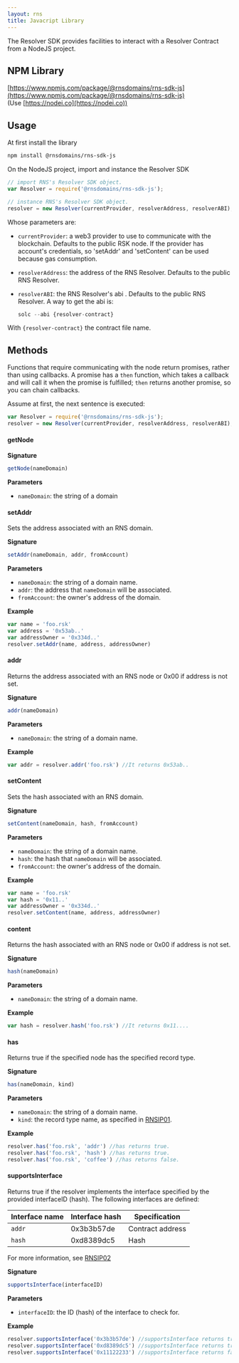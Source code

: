 ```yaml
---
layout: rns
title: Javacript Library
---
```


The Resolver SDK provides facilities to interact with a Resolver Contract from a NodeJS project.

## NPM Library

[https://www.npmjs.com/package/@rnsdomains/rns-sdk-js](https://www.npmjs.com/package/@rnsdomains/rns-sdk-js)
<br>
(Use [https://nodei.co](https://nodei.co))

## Usage

At first install the library

```bash
npm install @rnsdomains/rns-sdk-js
```

On the NodeJS project, import and instance the Resolver SDK

```js
// import RNS's Resolver SDK object.
var Resolver = require('@rnsdomains/rns-sdk-js');
```

```js
// instance RNS's Resolver SDK object.
resolver = new Resolver(currentProvider, resolverAddress, resolverABI);
```

Whose parameters are:
- `currentProvider`: a web3 provider to use to communicate with the blockchain. Defaults to the public RSK node. If the provider has account's credentials, so 'setAddr' and 'setContent' can be used because gas consumption.
- `resolverAddress`: the address of the RNS Resolver. Defaults to the public RNS Resolver.
- `resolverABI`: the RNS Resolver's abi . Defaults to the public RNS Resolver. A way to get the abi is:

	```js
	solc --abi {resolver-contract}
	```

With `{resolver-contract}` the contract file name.

## Methods

 Functions that require communicating with the node return promises, rather than using callbacks. A promise has a `then` function, which takes a callback and will call it when the promise is fulfilled; `then` returns another promise, so you can chain callbacks.

 Assume at first, the next sentence is executed:

```js
var Resolver = require('@rnsdomains/rns-sdk-js');
resolver = new Resolver(currentProvider, resolverAddress, resolverABI);
```

#### getNode

**Signature**
```js
getNode(nameDomain)
```

**Parameters**
- `nameDomain`: the string of a domain


#### setAddr

Sets the address associated with an RNS domain.

**Signature**
```js
setAddr(nameDomain, addr, fromAccount)
```

**Parameters**
- `nameDomain`: the string of a domain name.
- `addr`: the address that `nameDomain` will be associated.
- `fromAccount`: the owner's address of the domain.

**Example**
```js
var name = 'foo.rsk'
var address = '0x53ab..'
var addressOwner = '0x334d..'
resolver.setAddr(name, address, addressOwner)
```

#### addr

Returns the address associated with an RNS node or 0x00 if address is not set.

**Signature**
```js
addr(nameDomain)
```

**Parameters**
- `nameDomain`: the string of a domain name.

**Example**
```js
var addr = resolver.addr('foo.rsk') //It returns 0x53ab..
```

#### setContent

Sets the hash associated with an RNS domain.

**Signature**
```js
setContent(nameDomain, hash, fromAccount)
```

**Parameters**
- `nameDomain`: the string of a domain name.
- `hash`: the hash that `nameDomain` will be associated.
- `fromAccount`: the owner's address of the domain.

**Example**
```js
var name = 'foo.rsk'
var hash = '0x11..'
var addressOwner = '0x334d..'
resolver.setContent(name, address, addressOwner)
```

#### content

Returns the hash associated with an RNS node or 0x00 if address is not set.

**Signature**
```js
hash(nameDomain)
```

**Parameters**
- `nameDomain`: the string of a domain name.

**Example**
```js
var hash = resolver.hash('foo.rsk') //It returns 0x11....
```

#### has

Returns true if the specified node has the specified record type.

**Signature**
```js
has(nameDomain, kind)
```

**Parameters**
- `nameDomain`: the string of a domain name.
- `kind`: the record type name, as specified in [RNSIP01](https://github.com/rnsdomains/RNSIPs/blob/master/IPs/RNSIP01.md).

**Example**
```js
resolver.has('foo.rsk', 'addr') //has returns true.
resolver.has('foo.rsk', 'hash') //has returns true.
resolver.has('foo.rsk', 'coffee') //has returns false.
```

#### supportsInterface

Returns true if the resolver implements the interface specified by the provided interfaceID (hash). The following interfaces are defined:

| Interface name | Interface hash | Specification |
| --- | --- | --- |
| `addr` | 0x3b3b57de | Contract address |
| `hash` | 0xd8389dc5 | Hash |

For more information, see [RNSIP02](https://github.com/rnsdomains/RNSIPs/blob/master/IPs/RNSIP02.md)

**Signature**
```js
supportsInterface(interfaceID)
```

**Parameters**
- `interfaceID`: the ID (hash) of the interface to check for.

**Example**
```js
resolver.supportsInterface('0x3b3b57de') //supportsInterface returns true.
resolver.supportsInterface('0xd8389dc5') //supportsInterface returns true.
resolver.supportsInterface('0x11122233') //supportsInterface returns false.
```
